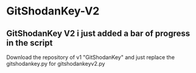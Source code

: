 # GitShodanKey-V2
GitShodanKey V2 i just added a bar of progress in the script
------------------------------------------------------------
Download the repository of v1 "GitShodanKey" and just replace the gitshodankey.py for gitshodankeyv2.py
